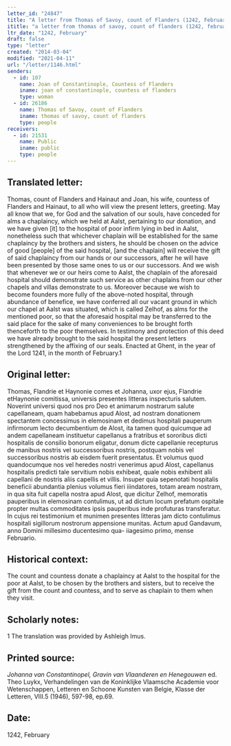 ```yaml
---
letter_id: "24847"
title: "A letter from Thomas of Savoy, count of Flanders (1242, February)"
ititle: "a letter from thomas of savoy, count of flanders (1242, february)"
ltr_date: "1242, February"
draft: false
type: "letter"
created: "2014-03-04"
modified: "2021-04-11"
url: "/letter/1146.html"
senders:
  - id: 107
    name: Joan of Constantinople, Countess of Flanders
    iname: joan of constantinople, countess of flanders
    type: woman
  - id: 26186
    name: Thomas of Savoy, count of Flanders
    iname: thomas of savoy, count of flanders
    type: people
receivers:
  - id: 21531
    name: Public
    iname: public
    type: people
---
```

<h2> Translated letter:</h2>Thomas, count of Flanders and Hainaut and Joan, his wife, countess of Flanders and Hainaut, to all who will view the present letters, greeting.
	May all know that we, for God and the salvation of our souls, have conceded for alms a chaplaincy, which we held at Aalst, pertaining to our donation, and we have given [it] to the hospital of poor infirm lying in bed in Aalst, nonetheless such that whichever chaplain will be established for the same chaplaincy by the brothers and sisters, he should be chosen on the advice of good [people] of the said hospital, [and the chaplain] will receive the gift of said chaplaincy from our hands or our successors, after he will have been presented by those same ones to us or our successors.  And we wish that whenever we or our heirs come to Aalst, the chaplain of the aforesaid hospital should demonstrate such service as other chaplains from our other chapels and villas demonstrate to us.  Moreover because we wish to become founders more fully of the above-noted hospital, through abundance of benefice, we have conferred all our vacant ground in which our chapel at Aalst was situated, which is called Zelhof, as alms for the mentioned poor, so that the aforesaid hospital may be transferred to the said place for the sake of many conveniences to be brought forth thenceforth to the poor themselves.
	In testimony and protection of this deed we have already brought to the said hospital the present letters strengthened by the affixing of our seals.
	Enacted at Ghent, in the year of the Lord 1241, in the month of February.1
<h2 class="mt-4"> Original letter:</h2>Thomas, Flandrie et Haynonie comes et Johanna, uxor ejus, Flandrie etHaynonie comitissa, universis presentes litteras inspecturis salutem.
Noverint universi quod nos pro Deo et animarum nostrarum salute capellaneam, quam habebamus apud Alost, ad nostram donationem spectantem concessimus in elemosinam et dedimus hospitali pauperum infirmorum lecto decumbentium de Alost, ita tamen quod quicumque ad andem capellaneam instituetur capellanus a fratribus et sororibus dicti hospitalis de consilio bonorum eligatur, donum dicte capellanie recepturus de manibus nostris vel successoribus nostris, postquam nobis vel successoribus nostris ab eisdem fuerit presentatus. Et volumus quod quandocumque nos vel heredes nostri venerimus apud Alost, capellanus hospitalis predicti tale servitium nobis exhibeat, quale nobis exhibent alii capellani de nostris aliis capellis et villis. Insuper quia sepenotati hospitalis beneficii abundantia plenius volumus fieri iiindatores, totam aream nostram, in qua sita fuit capella nostra apud Alost, que dicitur Zelhof, memoratis pauperibus in elemosinam contulimus, ut ad dictum locum prefatum ospitale propter multas commoditates ipsis pauperibus inde profuturas transferatur.
In cujus rei testimonium et munimen presentes litteras jam dicto contulimus hospitali sigillorum nostrorum appensione munitas.
Actum apud Gandavum, anno Domini millesimo ducentesimo qua- iiagesimo primo, mense Februario.
<h2 class="mt-4"> Historical context:</h2>The count and countess donate a chaplaincy at Aalst to the hospital for the poor at Aalst, to be chosen by the brothers and sisters, but to receive the gift from the count and countess, and to serve as chaplain to them when they visit.
<h2 class="mt-4"> Scholarly notes:</h2>1 The translation was provided by Ashleigh Imus.
<h2 class="mt-4"> Printed source:</h2><p><em>Johanna van Constantinopel, Gravin van Vlaanderen en Henegouwen</em>&nbsp;ed. Theo Luykx, Verhandelingen van de Koninklijke Vlaamsche Academie voor Wetenschappen, Letteren en Schoone Kunsten van Belgie, Klasse der Letteren, VIII.5 (1946), 597-98, ep.69.</p><h2 class="mt-4"> Date:</h2>1242, February